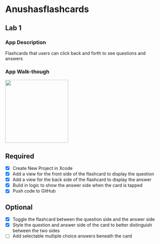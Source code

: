 # Anushasflashcards

## Lab 1

### App Description
Flashcards that users can click back and forth to see questions and answers

### App Walk-though
<img src="https://user-images.githubusercontent.com/70675435/156864675-8a244d76-41cb-4a23-8afc-ae40bbd6663b.gif" width=200><br>

## Required
- [X] Create New Project in Xcode
- [X] Add a view for the front side of the flashcard to display the question
- [X] Add a view for the back side of the flashcard to display the answer
- [X] Build in logic to show the answer side when the card is tapped
- [X] Push code to GitHub
## Optional
- [X] Toggle the flashcard between the question side and the answer side
- [X] Style the question and answer side of the card to better distinguish between the two sides
- [ ] Add selectable multiple choice answers beneath the card
